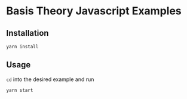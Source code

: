# Basis Theory Javascript Examples

## Installation
```shell
yarn install
```

## Usage

`cd` into the desired example and run

```shell
yarn start
```
